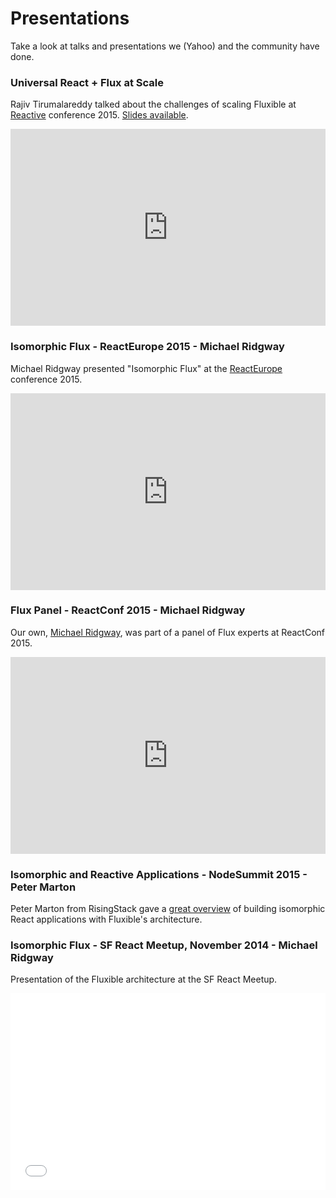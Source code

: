 # Presentations

Take a look at talks and presentations we (Yahoo) and the community have done.

### Universal React + Flux at Scale

Rajiv Tirumalareddy talked about the challenges of scaling Fluxible at [Reactive](http://reactive2015.com) conference 2015. [Slides available](https://speakerdeck.com/vijar/universal-react-plus-flux-at-scale).

<iframe width="100%" height="315" src="https://www.youtube.com/embed/M3suoQuDvH4" frameborder="0" allowfullscreen></iframe>

### Isomorphic Flux - ReactEurope 2015 - Michael Ridgway

Michael Ridgway presented "Isomorphic Flux" at the [ReactEurope](http://www.react-europe.org/) conference 2015. 

<iframe width="100%" height="315" src="https://www.youtube.com/embed/MrozpFEBEBE" frameborder="0" allowfullscreen></iframe>

### Flux Panel - ReactConf 2015 - Michael Ridgway

Our own, [Michael Ridgway](https://twitter.com/theridgway), was part of a panel of Flux experts at ReactConf 2015.

<iframe width="100%" height="315" src="https://www.youtube.com/embed/LTj4O7WJJ98?list=PLb0IAmt7-GS1cbw4qonlQztYV1TAW0sCr" frameborder="0" allowfullscreen></iframe>

### Isomorphic and Reactive Applications - NodeSummit 2015 - Peter Marton

Peter Marton from RisingStack gave a [great overview](https://speakerdeck.com/slashdotpeter/nodesummit-isomorphic-and-reactive-applications) of building isomorphic React applications with Fluxible's architecture.

<script async class="speakerdeck-embed" data-id="4c9fd12c95834b3e8ca0bf166d9ed056" data-ratio="1.77777777777778" src="//speakerdeck.com/assets/embed.js"></script>

### Isomorphic Flux - SF React Meetup, November 2014 - Michael Ridgway

Presentation of the Fluxible architecture at the SF React Meetup.

<iframe class="speakerdeck-iframe" width="100%" height="315" frameborder="0" src="//speakerdeck.com/player/87ecaa3048750132f42542ffc18c6fcf?" allowFullScreen></iframe>
